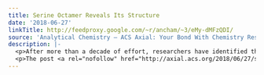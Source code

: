 ```yaml
---
title: Serine Octamer Reveals Its Structure
date: '2018-06-27'
linkTitle: http://feedproxy.google.com/~r/ancham/~3/eMy-dMFzQDI/
source: 'Analytical Chemistry – ACS Axial: Your Bond With Chemistry Research'
description: |-
  <p>After more than a decade of effort, researchers have identified the likely structure of the protonated serine octamer, an unusual complex first observed by mass spectrometry almost 20 years ago. Researchers used a combination of computer modeling and advanced infrared spectrometry to confirm this molecular arrangement. The newly reported structure is the first that explains [&#8230;]</p>
  <p>The post <a rel="nofollow" href="http://axial.acs.org/2018/06/27/serine-octamer/">Serine Octamer Reveal
---
```

